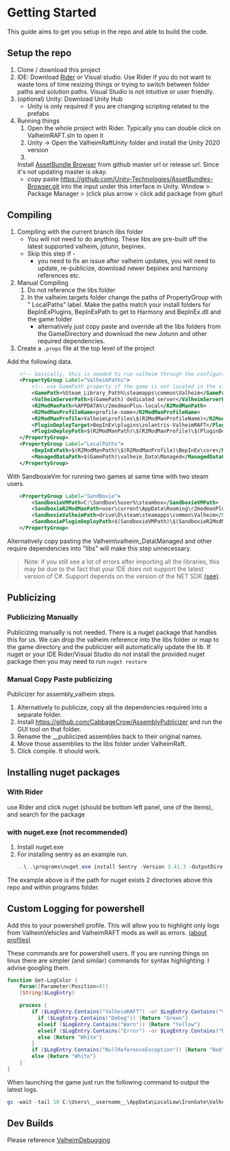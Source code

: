# Getting Started

This guide aims to get you setup in the repo and able to build the code.

## Setup the repo

1. Clone / download this project
2. IDE: Download [Rider](https://www.jetbrains.com/rider/) or Visual studio. Use
   Rider if you do not want to waste tons of time resizing things or trying to
   switch between folder paths and solution paths. Visual
   Studio is not intuitive or user friendly.
3. (optional) Unity: Download Unity Hub
    - Unity is only required if you are changing scripting related to the
      prefabs
4. Running things
    1. Open the whole project with Rider. Typically you can double click on
       ValheimRAFT.sln to open it
    2. Unity -> Open the ValheimRaftUnity folder and install the Unity 2020
       version
    3.
   Install [AssetBundle Browser](https://github.com/Unity-Technologies/AssetBundles-Browser)
   from github master url
   or release url. Since it's not updating master is okay.
    - copy
      paste https://github.com/Unity-Technologies/AssetBundles-Browser.git
      into the input under this interface
      in Unity. Window > Package Manager > (click plus arrow > click add
      package from giturl

## Compiling

1. Compiling with the current branch libs folder
    - You will not need to do anything. These libs are pre-built off the latest
      supported valheim, jotunn, bepinex.
    - Skip this step If -
        - you need to fix an issue after valheim updates, you will need to
          update, re-publicize, download newer bepinex
          and harmony references etc.
2. Manual Compiling
    1. Do not reference the libs folder
    2. In the valheim.targets folder change the paths of PropertyGroup with "
       LocalPaths" label. Make the paths match your install folders for
       BepInExPlugins, BepInExPath to get to Harmony and BepInEx.dll and the
       game folder
        - alternatively just copy paste and override all the libs folders from
          the GameDirectory and download the new Jotunn and other required
          dependencies.
3. Create a `.props` file at the top level of the project

Add the following data.

```xml
    <!-- basically, this is needed to run valheim through the configuration -->
    <PropertyGroup Label="ValheimPaths">
        <!-- use GamePath property if the game is not located in the steam root folder -->
        <GamePath>%Steam_Library_Path%\steamapps\common\Valheim</GamePath>
        <ValheimServerPath>$(GamePath) dedicated server</ValheimServerPath>
        <R2ModManPath>%APPDATA%\r2modmanPlus-local</R2ModManPath>
        <R2ModManProfileName>profile-name</R2ModManProfileName>
        <R2ModManProfile>Valheim\profiles\$(R2ModManProfileName)</R2ModManProfile>
        <PluginDeployTarget>BepInEx\plugins\zolantris-ValheimRAFT</PluginDeployTarget>
        <PluginDeployPath>$(R2ModManPath)\$(R2ModManProfile)\$(PluginDeployTarget)</PluginDeployPath>
    </PropertyGroup>
    <PropertyGroup Label="LocalPaths">
        <BepInExPath>$(R2ModManPath)\$(R2ModManProfile)\BepInEx\core</BepInExPath>
        <ManagedDataPath>$(GamePath)\valheim_Data\Managed</ManagedDataPath>
    </PropertyGroup>
```

With SandboxieVm for running two games at same time with two steam users.

```xml
    <PropertyGroup Label="SandBoxie">
        <SandboxieVMPath>C:\Sandbox\%user%\steambox</SandboxieVMPath>
        <SandboxieR2ModManPath>user\current\AppData\Roaming\r2modmanPlus-local</SandboxieR2ModManPath>
        <SandboxieValheimPath>drive\D\steam\steamapps\common\Valheim</SandboxieValheimPath>
        <SandboxiePluginDeployPath>$(SandboxieVMPath)\$(SandboxieR2ModManPath)\$(R2ModManProfile)\$(PluginDeployTarget)</SandboxiePluginDeployPath>
    </PropertyGroup>
```

Alternatively copy pasting the Valheim\valheim_Data\Managed and other require
dependencies into "libs" will make this step unnecessary.

> Note: if you still see a lot of errors after importing all the libraries, this
> may be due to the fact that your IDE does not support the latest version of
> C#.
> Support depends on the version of the NET
> SDK [(see)](https://dotnet.microsoft.com/en-us/download).

## Publicizing

### Publicizing Manually

Publicizing manually is not needed. There is a nuget package that handles this
for us. We can drop the valheim reference into the libs folder or map to the
game directory and the publicizer will automatically update the lib.
If nuget or your IDE Rider/Visual Studio do not install the provided nuget
package then you may need to run `nuget restore`

### Manual Copy Paste publicizing

Publicizer for assembly_valheim steps.

1. Alternatively to publicize, copy all the dependencies required into a
   separate folder.
2. Install https://github.com/CabbageCrow/AssemblyPublicizer and run the GUI
   tool on that folder.
3. Rename the __publicized assemblies back to their original names.
4. Move those assemblies to the libs folder under ValheimRaft.
5. Click compile. It should work.

## Installing nuget packages

### With Rider

use Rider and click nuget (should be bottom left panel, one of the items), and
search for the package

### with nuget.exe (not recommended)

1. Install nuget.exe
2. For installing sentry as an example run.
    ```powershell
    ..\..\programs\nuget.exe install Sentry -Version 3.41.3 -OutputDirectory Packages`
    ```

The example above is if the path for nuget exists 2 directories above this repo
and within programs folder.

## Custom Logging for powershell

Add this to your powershell profile. This will allow you to highlight only logs
from ValheimVehicles and ValheimRAFT mods as well as
errors. [(about profiles)](https://learn.microsoft.com/en-us/powershell/module/microsoft.powershell.core/about/about_profiles)

These commands are for powershell users. If you are running things on linux
there are simpler (and similar) commands for syntax highlighting. I advise
googling them.

```powershell
function Get-LogColor {
    Param([Parameter(Position=0)]
    [String]$LogEntry)

    process {
        if ($LogEntry.Contains("ValheimRAFT") -or $LogEntry.Contains("ValheimVehicles")){
          if ($LogEntry.Contains("Debug")) {Return "Green"}
          elseif ($LogEntry.Contains("Warn")) {Return "Yellow"}
          elseif ($LogEntry.Contains("Error") -or $LogEntry.Contains("NullReferenceException")) {Return "Red"}
          else {Return "White"}
        }
        if ($LogEntry.Contains("NullReferenceException")) {Return "Red"}
        else {Return "White"}
    }
}
```

When launching the game just run the following command to output the latest
logs.

```powershell
gc -wait -tail 10 C:\Users\__username__\AppData\LocalLow\IronGate\Valheim\Player.log | ForEach {Write-Host -ForegroundColor (Get-LogColor $_) $_}
```

## Dev Builds

Please reference [ValheimDebugging](./ValheimDebugging.md)